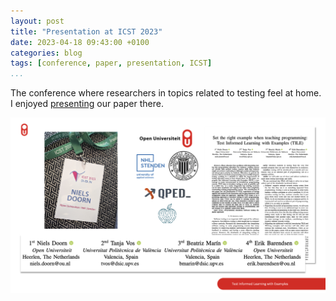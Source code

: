 ```yaml
---
layout: post
title: "Presentation at ICST 2023"
date: 2023-04-18 09:43:00 +0100
categories: blog
tags: [conference, paper, presentation, ICST]
...
```


The conference where researchers in topics related to testing feel at home.
I enjoyed [presenting](ICST2023-TILE_presentation.pdf) our paper there.

![ICST Paper](ICST2023Slide.png "Slide of my ICST presentation")
